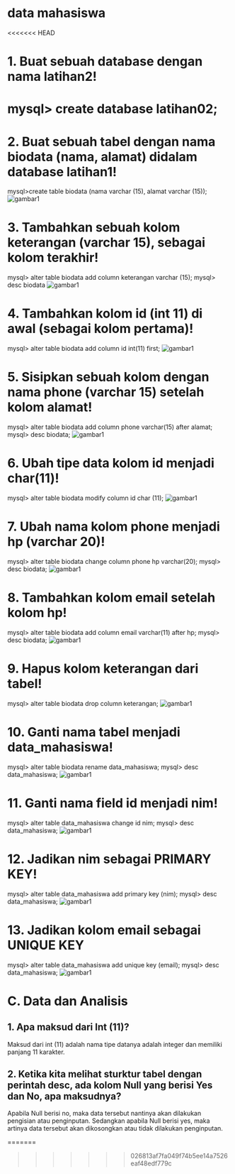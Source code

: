 # data mahasiswa
<<<<<<< HEAD
 # 1. Buat sebuah database dengan nama latihan2!
mysql> create database latihan02;
=======
# 2. Buat sebuah tabel dengan nama biodata (nama, alamat) didalam database latihan1!

mysql>create table biodata (nama varchar (15), alamat varchar (15));
![gambar1](https://github.com/dhomuhammad/datamahasiswa/blob/main/screenshot/ss1.png)

# 3. Tambahkan sebuah kolom keterangan (varchar 15), sebagai kolom terakhir!
mysql> alter table biodata add column keterangan varchar (15);
mysql> desc biodata
![gambar1](https://github.com/dhomuhammad/datamahasiswa/blob/main/screenshot/ss2.png)

# 4. Tambahkan kolom id (int 11) di awal (sebagai kolom pertama)!
 mysql> alter table biodata add column id int(11) first;
 ![gambar1](https://github.com/dhomuhammad/datamahasiswa/blob/main/screenshot/ss3.png)

# 5. Sisipkan sebuah kolom dengan nama phone (varchar 15) setelah kolom alamat!
mysql> alter table biodata add column phone varchar(15) after alamat;
mysql> desc biodata;
![gambar1](https://github.com/dhomuhammad/datamahasiswa/blob/main/screenshot/ss4.png)

# 6. Ubah tipe data kolom id menjadi char(11)!
mysql> alter table biodata modify column id char (11);
![gambar1](https://github.com/dhomuhammad/datamahasiswa/blob/main/screenshot/ss5.png)

# 7. Ubah nama kolom phone menjadi hp (varchar 20)!
mysql> alter table biodata change column phone hp varchar(20);
mysql> desc biodata;
![gambar1](https://github.com/dhomuhammad/datamahasiswa/blob/main/screenshot/ss6.png)

# 8. Tambahkan kolom email setelah kolom hp!
mysql> alter table biodata add column email varchar(11) after hp;
mysql> desc biodata;
![gambar1](https://github.com/dhomuhammad/datamahasiswa/blob/main/screenshot/ss7.png)

# 9. Hapus kolom keterangan dari tabel!
mysql> alter table biodata drop column keterangan;
![gambar1](https://github.com/dhomuhammad/datamahasiswa/blob/main/screenshot/ss8.png)

# 10. Ganti nama tabel menjadi data_mahasiswa!
mysql> alter table biodata rename data_mahasiswa;
mysql> desc data_mahasiswa;
![gambar1](https://github.com/dhomuhammad/datamahasiswa/blob/main/screenshot/ss9.png)

# 11. Ganti nama field id menjadi nim!
mysql> alter table data_mahasiswa change id nim;
mysql> desc data_mahasiswa;
![gambar1](https://github.com/dhomuhammad/datamahasiswa/blob/main/screenshot/ss10.png)

# 12. Jadikan nim sebagai PRIMARY KEY!
mysql>  alter table data_mahasiswa add primary key (nim);
mysql> desc data_mahasiswa;
![gambar1](https://github.com/dhomuhammad/datamahasiswa/blob/main/screenshot/ss11.png)

# 13. Jadikan kolom email sebagai UNIQUE KEY
mysql> alter table data_mahasiswa add unique key (email);
mysql> desc data_mahasiswa;
![gambar1](https://github.com/dhomuhammad/datamahasiswa/blob/main/screenshot/ss12.png)

# C.	Data dan Analisis 
## 1.	Apa maksud dari Int (11)?
Maksud dari int (11) adalah nama tipe datanya adalah integer dan memiliki panjang 11 karakter.
## 2.	Ketika kita melihat sturktur tabel dengan perintah desc, ada kolom Null yang berisi Yes dan No, apa maksudnya?
Apabila Null berisi no, maka data tersebut nantinya akan dilakukan pengisian atau penginputan. Sedangkan apabila Null berisi yes, maka artinya data tersebut akan dikosongkan atau tidak dilakukan penginputan.










=======



>>>>>>> 026813af7fa049f74b5ee14a7526eaf48edf779c